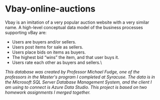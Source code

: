 # Vbay-online-auctions
Vbay is an imitation of a very popular auction website with a very similar name.  A high-level
conceptual data model of the business processes supporting vBay are:

* Users are buyers and/or sellers.
* Users post items for sale as sellers.
* Users place bids on items as buyers.
* The highest bid “wins” the item, and that user buys it.
* Users rate each other as buyers and sellers.\
  
_This database was created by Professor Michael Fudge, one of the professors in the Master's program I completed at Syracuse.
The data is in the Microsoft SQL Server Database Management System,  and the client I am using to connect is Azure Data Studio.  This project is based on two homework assignments I merged together._ 
